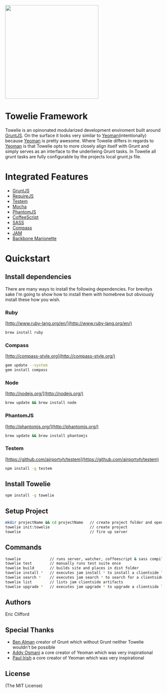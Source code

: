 <img src='http://roundedoff.com/wp-content/uploads/2011/04/towelie.jpg' width='300'/>

# Towelie Framework

Towelie is an opinonated modularized development enviroment built around [GruntJS](http://gruntjs.com). On the surface it looks very similar to [Yeoman](http://yeoman.io)(intentionally) because [Yeoman](http://yeoman.io) is pretty awesome. Where Towelie differs in regards to [Yeoman](http://yeoman.io) is that Towelie opts to more closely align itself with Grunt and simply serves as an interface to the underlieing Grunt tasks. In Towelie all grunt tasks are fully configurable by the projects local grunt.js file.

# Integrated Features
* [GruntJS](http://gruntjs.com/)
* [RequireJS](http://requirejs.com)
* [Testem](https://github.com/airportyh/testem)
* [Mocha](http://visionmedia.github.com/mocha/)
* [PhantomJS](http://phantomjs.org/)
* [CoffeeScript](http://coffeescript.org/)
* [SASS](http://sass-lang.com/)
* [Compass](http://compass-style.org/)
* [JAM](http://jamjs.org/)
* [Backbone Marionette](https://github.com/marionettejs/backbone.marionette)

# Quickstart

## Install dependencies

There are many ways to install the following dependencies. For brevitys sake I'm going to show how to install them with homebrew but obviously install these how you wish.

### Ruby
[http://www.ruby-lang.org/en/](http://www.ruby-lang.org/en/)

```bash
brew install ruby
```

### Compass
[http://compass-style.org](http://compass-style.org/)

```bash
gem update --system
gem install compass
```

### Node 
[http://nodejs.org/](http://nodejs.org/)

```bash
brew update && brew install node   
```

### PhantomJS
[http://phantomjs.org/](http://phantomjs.org/)

```bash
brew update && brew install phantomjs
```

### Testem
[https://github.com/airportyh/testem](https://github.com/airportyh/testem)

```bash
npm install -g testem 
```

## Install Towelie

```bash
npm install -g towelie 
```

## Setup Project

```bash
mkdir projectName && cd projectName   // create project folder and open it
towelie init:towelie                  // create project
towelie                               // fire up server
```

## Commands

```bash
towelie             // runs server, watcher, coffeescript & sass compiler and tests 
towelie test        // manually runs test suite once
towelie build       // builds site and places in dist folder
towelie install *   // executes jam install * to install a clientside library 
towelie search *    // executes jam search * to search for a clientside library
towelie list        // lists jam clientside artifacts
towelie upgrade *   // executes jam upgrade * to upgrade a clientside library
```

## Authors
Eric Clifford

## Special Thanks
* [Ben Alman]() creator of Grunt which without Grunt neither Towelie wouldn't be possible
* [Addy Osmani]() a core creator of Yeoman which was very inspirational
* [Paul Irish]() a core creator of Yeoman which was very inspirational

## License 
(The MIT License)

